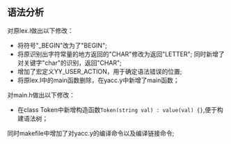 ## 语法分析

对原lex.l做出以下修改：
* 将符号"\_BEGIN"改为了"BEGIN";
* 将原识别出字符常量的地方返回的"CHAR"修改为返回"LETTER";
同时新增了对关键字"char"的识别，返回"CHAR";
* 增加了宏定义YY_USER_ACTION，用于确定语法错误的位置;
* 将原lex.l中的main函数删除，在yacc.y中新增了main函数；

对main.h做出以下修改：
* 在class Token中新增构造函数`Token(string val) : value(val) {}`,便于构建语法树；

同时makefile中增加了对yacc.y的编译命令以及编译链接命令;
